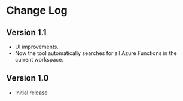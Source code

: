 # Change Log

## Version 1.1

- UI improvements.
- Now the tool automatically searches for all Azure Functions in the current workspace.

## Version 1.0

- Initial release